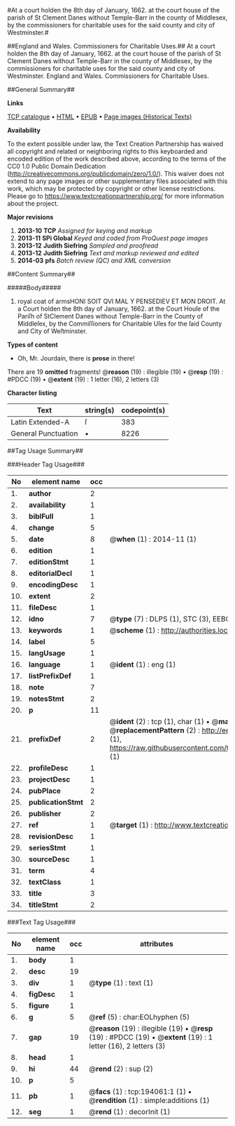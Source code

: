 #At a court holden the 8th day of January, 1662. at the court house of the parish of St Clement Danes without Temple-Barr in the county of Middlesex, by the commissioners for charitable uses for the said county and city of Westminster.#

##England and Wales. Commissioners for Charitable Uses.##
At a court holden the 8th day of January, 1662. at the court house of the parish of St Clement Danes without Temple-Barr in the county of Middlesex, by the commissioners for charitable uses for the said county and city of Westminster.
England and Wales. Commissioners for Charitable Uses.

##General Summary##

**Links**

[TCP catalogue](http://www.ota.ox.ac.uk/tcp/)  • 
[HTML](http://tei.it.ox.ac.uk/tcp/Texts-HTML/free/B17/B17274.html)  • 
[EPUB](http://tei.it.ox.ac.uk/tcp/Texts-EPUB/free/B17/B17274.epub) • 
[Page images (Historical Texts)](https://historicaltexts.jisc.ac.uk/eebo-99889151e)

**Availability**

To the extent possible under law, the Text Creation Partnership has waived all copyright and related or neighboring rights to this keyboarded and encoded edition of the work described above, according to the terms of the CC0 1.0 Public Domain Dedication (http://creativecommons.org/publicdomain/zero/1.0/). This waiver does not extend to any page images or other supplementary files associated with this work, which may be protected by copyright or other license restrictions. Please go to https://www.textcreationpartnership.org/ for more information about the project.

**Major revisions**

1. __2013-10__ __TCP__ *Assigned for keying and markup*
1. __2013-11__ __SPi Global__ *Keyed and coded from ProQuest page images*
1. __2013-12__ __Judith Siefring__ *Sampled and proofread*
1. __2013-12__ __Judith Siefring__ *Text and markup reviewed and edited*
1. __2014-03__ __pfs__ *Batch review (QC) and XML conversion*

##Content Summary##

#####Body#####

1. royal coat of armsHONI SOIT QVI MAL Y PENSEDIEV ET MON DROIT. At a Court holden the 8th day of January, 1662. at the Court Houſe of the Pariſh of StClement Danes without Temple-Barr in the County of Middleſex, by the Commiſſioners for Charitable Uſes for the ſaid County and City of Weſtminster.

**Types of content**

  * Oh, Mr. Jourdain, there is **prose** in there!

There are 19 **omitted** fragments! 
 @__reason__ (19) : illegible (19)  •  @__resp__ (19) : #PDCC (19)  •  @__extent__ (19) : 1 letter (16), 2 letters (3)

**Character listing**


|Text|string(s)|codepoint(s)|
|---|---|---|
|Latin Extended-A|ſ|383|
|General Punctuation|•|8226|

##Tag Usage Summary##

###Header Tag Usage###

|No|element name|occ|attributes|
|---|---|---|---|
|1.|__author__|2||
|2.|__availability__|1||
|3.|__biblFull__|1||
|4.|__change__|5||
|5.|__date__|8| @__when__ (1) : 2014-11 (1)|
|6.|__edition__|1||
|7.|__editionStmt__|1||
|8.|__editorialDecl__|1||
|9.|__encodingDesc__|1||
|10.|__extent__|2||
|11.|__fileDesc__|1||
|12.|__idno__|7| @__type__ (7) : DLPS (1), STC (3), EEBO-CITATION (1), PROQUEST (1), VID (1)|
|13.|__keywords__|1| @__scheme__ (1) : http://authorities.loc.gov/ (1)|
|14.|__label__|5||
|15.|__langUsage__|1||
|16.|__language__|1| @__ident__ (1) : eng (1)|
|17.|__listPrefixDef__|1||
|18.|__note__|7||
|19.|__notesStmt__|2||
|20.|__p__|11||
|21.|__prefixDef__|2| @__ident__ (2) : tcp (1), char (1)  •  @__matchPattern__ (2) : ([0-9\-]+):([0-9IVX]+) (1), (.+) (1)  •  @__replacementPattern__ (2) : http://eebo.chadwyck.com/downloadtiff?vid=$1&page=$2 (1), https://raw.githubusercontent.com/textcreationpartnership/Texts/master/tcpchars.xml#$1 (1)|
|22.|__profileDesc__|1||
|23.|__projectDesc__|1||
|24.|__pubPlace__|2||
|25.|__publicationStmt__|2||
|26.|__publisher__|2||
|27.|__ref__|1| @__target__ (1) : http://www.textcreationpartnership.org/docs/. (1)|
|28.|__revisionDesc__|1||
|29.|__seriesStmt__|1||
|30.|__sourceDesc__|1||
|31.|__term__|4||
|32.|__textClass__|1||
|33.|__title__|3||
|34.|__titleStmt__|2||


###Text Tag Usage###

|No|element name|occ|attributes|
|---|---|---|---|
|1.|__body__|1||
|2.|__desc__|19||
|3.|__div__|1| @__type__ (1) : text (1)|
|4.|__figDesc__|1||
|5.|__figure__|1||
|6.|__g__|5| @__ref__ (5) : char:EOLhyphen (5)|
|7.|__gap__|19| @__reason__ (19) : illegible (19)  •  @__resp__ (19) : #PDCC (19)  •  @__extent__ (19) : 1 letter (16), 2 letters (3)|
|8.|__head__|1||
|9.|__hi__|44| @__rend__ (2) : sup (2)|
|10.|__p__|5||
|11.|__pb__|1| @__facs__ (1) : tcp:194061:1 (1)  •  @__rendition__ (1) : simple:additions (1)|
|12.|__seg__|1| @__rend__ (1) : decorInit (1)|
